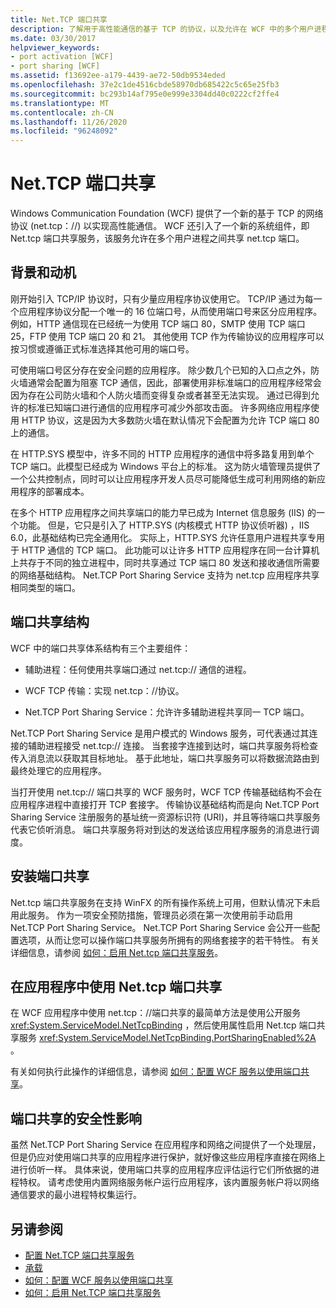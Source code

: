 ```yaml
---
title: Net.TCP 端口共享
description: 了解用于高性能通信的基于 TCP 的协议，以及允许在 WCF 中的多个用户进程之间共享端口的服务。
ms.date: 03/30/2017
helpviewer_keywords:
- port activation [WCF]
- port sharing [WCF]
ms.assetid: f13692ee-a179-4439-ae72-50db9534eded
ms.openlocfilehash: 37e2c1de4516cbde58970db685422c5c65e25fb3
ms.sourcegitcommit: bc293b14af795e0e999e3304dd40c0222cf2ffe4
ms.translationtype: MT
ms.contentlocale: zh-CN
ms.lasthandoff: 11/26/2020
ms.locfileid: "96248092"
---
```

# <a name="nettcp-port-sharing"></a>Net.TCP 端口共享

Windows Communication Foundation (WCF) 提供了一个新的基于 TCP 的网络协议 (net.tcp：//) 以实现高性能通信。 WCF 还引入了一个新的系统组件，即 Net.tcp 端口共享服务，该服务允许在多个用户进程之间共享 net.tcp 端口。  
  
## <a name="background-and-motivation"></a>背景和动机  

 刚开始引入 TCP/IP 协议时，只有少量应用程序协议使用它。 TCP/IP 通过为每一个应用程序协议分配一个唯一的 16 位端口号，从而使用端口号来区分应用程序。 例如，HTTP 通信现在已经统一为使用 TCP 端口 80，SMTP 使用 TCP 端口 25，FTP 使用 TCP 端口 20 和 21。 其他使用 TCP 作为传输协议的应用程序可以按习惯或遵循正式标准选择其他可用的端口号。  
  
 可使用端口号区分存在安全问题的应用程序。 除少数几个已知的入口点之外，防火墙通常会配置为阻塞 TCP 通信，因此，部署使用非标准端口的应用程序经常会因为存在公司防火墙和个人防火墙而变得复杂或者甚至无法实现。 通过已得到允许的标准已知端口进行通信的应用程序可减少外部攻击面。 许多网络应用程序使用 HTTP 协议，这是因为大多数防火墙在默认情况下会配置为允许 TCP 端口 80 上的通信。  
  
 在 HTTP.SYS 模型中，许多不同的 HTTP 应用程序的通信中将多路复用到单个 TCP 端口。此模型已经成为 Windows 平台上的标准。 这为防火墙管理员提供了一个公共控制点，同时可以让应用程序开发人员尽可能降低生成可利用网络的新应用程序的部署成本。  
  
 在多个 HTTP 应用程序之间共享端口的能力早已成为 Internet 信息服务 (IIS) 的一个功能。 但是，它只是引入了 HTTP.SYS (内核模式 HTTP 协议侦听器) ，IIS 6.0，此基础结构已完全通用化。 实际上，HTTP.SYS 允许任意用户进程共享专用于 HTTP 通信的 TCP 端口。 此功能可以让许多 HTTP 应用程序在同一台计算机上共存于不同的独立进程中，同时共享通过 TCP 端口 80 发送和接收通信所需要的网络基础结构。 Net.TCP Port Sharing Service 支持为 net.tcp 应用程序共享相同类型的端口。  
  
## <a name="port-sharing-architecture"></a>端口共享结构  

 WCF 中的端口共享体系结构有三个主要组件：  
  
- 辅助进程：任何使用共享端口通过 net.tcp:// 通信的进程。  
  
- WCF TCP 传输：实现 net.tcp：//协议。  
  
- Net.TCP Port Sharing Service：允许许多辅助进程共享同一 TCP 端口。  
  
 Net.TCP Port Sharing Service 是用户模式的 Windows 服务，可代表通过其连接的辅助进程接受 net.tcp:// 连接。 当套接字连接到达时，端口共享服务将检查传入消息流以获取其目标地址。 基于此地址，端口共享服务可以将数据流路由到最终处理它的应用程序。  
  
 当打开使用 net.tcp:// 端口共享的 WCF 服务时，WCF TCP 传输基础结构不会在应用程序进程中直接打开 TCP 套接字。 传输协议基础结构而是向 Net.TCP Port Sharing Service 注册服务的基址统一资源标识符 (URI)，并且等待端口共享服务代表它侦听消息。  端口共享服务将对到达的发送给该应用程序服务的消息进行调度。  
  
## <a name="installing-port-sharing"></a>安装端口共享  

 Net.tcp 端口共享服务在支持 WinFX 的所有操作系统上可用，但默认情况下未启用此服务。 作为一项安全预防措施，管理员必须在第一次使用前手动启用 Net.TCP Port Sharing Service。 Net.TCP Port Sharing Service 会公开一些配置选项，从而让您可以操作端口共享服务所拥有的网络套接字的若干特性。 有关详细信息，请参阅 [如何：启用 Net.tcp 端口共享服务](how-to-enable-the-net-tcp-port-sharing-service.md)。  
  
## <a name="using-nettcp-port-sharing-in-an-application"></a>在应用程序中使用 Net.tcp 端口共享  

 在 WCF 应用程序中使用 net.tcp：//端口共享的最简单方法是使用公开服务 <xref:System.ServiceModel.NetTcpBinding> ，然后使用属性启用 Net.tcp 端口共享服务 <xref:System.ServiceModel.NetTcpBinding.PortSharingEnabled%2A> 。  
  
 有关如何执行此操作的详细信息，请参阅 [如何：配置 WCF 服务以使用端口共享](how-to-configure-a-wcf-service-to-use-port-sharing.md)。  
  
## <a name="security-implications-of-port-sharing"></a>端口共享的安全性影响  

 虽然 Net.TCP Port Sharing Service 在应用程序和网络之间提供了一个处理层，但是仍应对使用端口共享的应用程序进行保护，就好像这些应用程序直接在网络上进行侦听一样。 具体来说，使用端口共享的应用程序应评估运行它们所依据的进程特权。 请考虑使用内置网络服务帐户运行应用程序，该内置服务帐户将以网络通信要求的最小进程特权集运行。  
  
## <a name="see-also"></a>另请参阅

- [配置 Net.TCP 端口共享服务](configuring-the-net-tcp-port-sharing-service.md)
- [承载](hosting.md)
- [如何：配置 WCF 服务以使用端口共享](how-to-configure-a-wcf-service-to-use-port-sharing.md)
- [如何：启用 Net.TCP 端口共享服务](how-to-enable-the-net-tcp-port-sharing-service.md)
